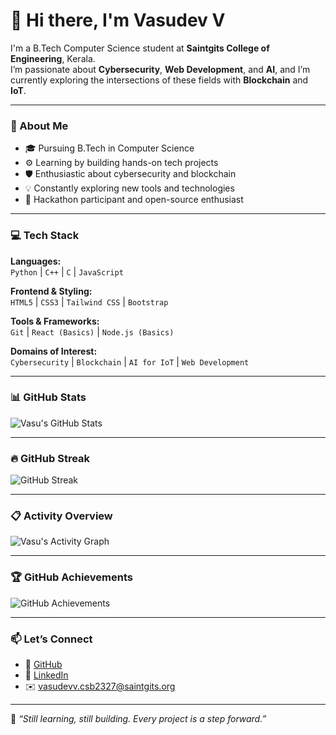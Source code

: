 # 👋 Hi there, I'm Vasudev V

I'm a B.Tech Computer Science student at **Saintgits College of Engineering**, Kerala.  
I’m passionate about **Cybersecurity**, **Web Development**, and **AI**, and I’m currently exploring the intersections of these fields with **Blockchain** and **IoT**.

---

### 🧠 About Me

- 🎓 Pursuing B.Tech in Computer Science  
- ⚙️ Learning by building hands-on tech projects  
- 🛡️ Enthusiastic about cybersecurity and blockchain  
- 💡 Constantly exploring new tools and technologies  
- 🚀 Hackathon participant and open-source enthusiast

---

### 💻 Tech Stack

**Languages:**  
`Python` | `C++` | `C` | `JavaScript`

**Frontend & Styling:**  
`HTML5` | `CSS3` | `Tailwind CSS` | `Bootstrap`

**Tools & Frameworks:**  
`Git` | `React (Basics)` | `Node.js (Basics)`

**Domains of Interest:**  
`Cybersecurity` | `Blockchain` | `AI for IoT` | `Web Development`

---

### 📊 GitHub Stats

![Vasu's GitHub Stats](https://github-readme-stats.vercel.app/api?username=Vasu-uu&show_icons=true&theme=tokyonight)

---

### 🔥 GitHub Streak

![GitHub Streak](https://streak-stats.demolab.com?user=Vasu-uu&theme=tokyonight&hide_border=true)

---

### 📋 Activity Overview

![Vasu's Activity Graph](https://github-readme-activity-graph.vercel.app/graph?username=Vasu-uu&theme=tokyonight)

---

### 🏆 GitHub Achievements

![GitHub Achievements](https://github-profile-trophy.vercel.app/?username=Vasu-uu&theme=tokyonight&no-frame=true&no-bg=true)

---

### 📫 Let’s Connect

- 🔗 [GitHub](https://github.com/Vasu-uu)  
- 🔗 [LinkedIn](https://linkedin.com/in/vasudev-v-)  
- ✉️ vasudevv.csb2327@saintgits.org  

---

💬 *“Still learning, still building. Every project is a step forward.”*
